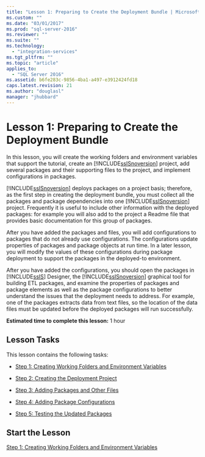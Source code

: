 ```yaml
---
title: "Lesson 1: Preparing to Create the Deployment Bundle | Microsoft Docs"
ms.custom: ""
ms.date: "03/01/2017"
ms.prod: "sql-server-2016"
ms.reviewer: ""
ms.suite: ""
ms.technology: 
  - "integration-services"
ms.tgt_pltfrm: ""
ms.topic: "article"
applies_to: 
  - "SQL Server 2016"
ms.assetid: b6fe283c-9856-4ba1-a497-e3912424fd18
caps.latest.revision: 21
ms.author: "douglasl"
manager: "jhubbard"
---
```

# Lesson 1: Preparing to Create the Deployment Bundle
In this lesson, you will create the working folders and environment variables that support the tutorial, create an [!INCLUDE[ssISnoversion](../../advanced-analytics/r-services/includes/ssisnoversion-md.md)] project, add several packages and their supporting files to the project, and implement configurations in packages.  
  
[!INCLUDE[ssISnoversion](../../advanced-analytics/r-services/includes/ssisnoversion-md.md)] deploys packages on a project basis; therefore, as the first step in creating the deployment bundle, you must collect all the packages and package dependencies into one [!INCLUDE[ssISnoversion](../../advanced-analytics/r-services/includes/ssisnoversion-md.md)] project. Frequently it is useful to include other information with the deployed packages: for example you will also add to the project a Readme file that provides basic documentation for this group of packages.  
  
After you have added the packages and files, you will add configurations to packages that do not already use configurations. The configurations update properties of packages and package objects at run time. In a later lesson, you will modify the values of these configurations during package deployment to support the packages in the deployed-to environment.  
  
After you have added the configurations, you should open the packages in [!INCLUDE[ssIS](../../analysis-services/instances/includes/ssis-md.md)] Designer, the [!INCLUDE[ssISnoversion](../../advanced-analytics/r-services/includes/ssisnoversion-md.md)] graphical tool for building ETL packages, and examine the properties of packages and package elements as well as the package configurations to better understand the issues that the deployment needs to address. For example, one of the packages extracts data from text files, so the location of the data files must be updated before the deployed packages will run successfully.  
  
**Estimated time to complete this lesson:** 1 hour  
  
## Lesson Tasks  
This lesson contains the following tasks:  
  
-   [Step 1: Creating Working Folders and Environment Variables](../Topic/Step%201:%20Creating%20Working%20Folders%20and%20Environment%20Variables.md)  
  
-   [Step 2: Creating the Deployment Project](../Topic/Step%202:%20Creating%20the%20Deployment%20Project.md)  
  
-   [Step 3: Adding Packages and Other Files](../Topic/Step%203:%20Adding%20Packages%20and%20Other%20Files.md)  
  
-   [Step 4: Adding Package Configurations](../Topic/Step%204:%20Adding%20Package%20Configurations.md)  
  
-   [Step 5: Testing the Updated Packages](../Topic/Step%205:%20Testing%20the%20Updated%20Packages.md)  
  
## Start the Lesson  
[Step 1: Creating Working Folders and Environment Variables](../Topic/Step%201:%20Creating%20Working%20Folders%20and%20Environment%20Variables.md)  
  
  
  
